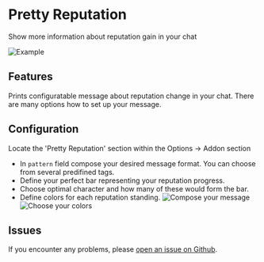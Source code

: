 # Pretty Reputation

Show more information about reputation gain in your chat

![Example](https://i.imgur.com/b1VF8EX.png)

## Features

Prints configuratable message about reputation change in your chat. There are many options how to set up your message.

## Configuration

Locate the 'Pretty Reputation' section within the Options -> Addon section
* In `pattern` field compose your desired message format. You can choose from several predifined tags.
* Define your perfect bar representing your reputation progress.
* Choose optimal character and how many of these would form the bar.
* Define colors for each reputation standing.
![Compose your message](https://i.imgur.com/YELQmpR.png)
![Choose your colors](https://i.imgur.com/bUX5xyK.png)

## Issues

If you encounter any problems, please [open an issue on Github](https://github.com/BelegCufea/PrettyReputation/issues).
